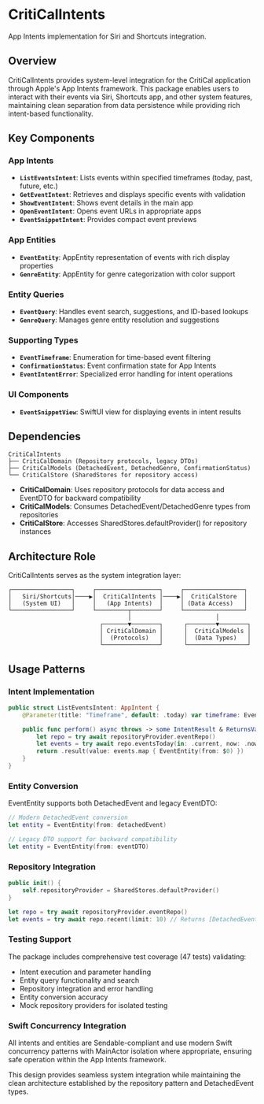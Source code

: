 # CritiCalIntents

App Intents implementation for Siri and Shortcuts integration.

## Overview

CritiCalIntents provides system-level integration for the CritiCal application through Apple's App Intents framework. This package enables users to interact with their events via Siri, Shortcuts app, and other system features, maintaining clean separation from data persistence while providing rich intent-based functionality.

## Key Components

### App Intents
- **`ListEventsIntent`**: Lists events within specified timeframes (today, past, future, etc.)
- **`GetEventIntent`**: Retrieves and displays specific events with validation
- **`ShowEventIntent`**: Shows event details in the main app
- **`OpenEventIntent`**: Opens event URLs in appropriate apps
- **`EventSnippetIntent`**: Provides compact event previews

### App Entities
- **`EventEntity`**: AppEntity representation of events with rich display properties
- **`GenreEntity`**: AppEntity for genre categorization with color support

### Entity Queries
- **`EventQuery`**: Handles event search, suggestions, and ID-based lookups
- **`GenreQuery`**: Manages genre entity resolution and suggestions

### Supporting Types
- **`EventTimeframe`**: Enumeration for time-based event filtering
- **`ConfirmationStatus`**: Event confirmation state for App Intents
- **`EventIntentError`**: Specialized error handling for intent operations

### UI Components
- **`EventSnippetView`**: SwiftUI view for displaying events in intent results

## Dependencies

```
CritiCalIntents
├── CritiCalDomain (Repository protocols, legacy DTOs)
├── CritiCalModels (DetachedEvent, DetachedGenre, ConfirmationStatus)
└── CritiCalStore (SharedStores for repository access)
```

- **CritiCalDomain**: Uses repository protocols for data access and EventDTO for backward compatibility
- **CritiCalModels**: Consumes DetachedEvent/DetachedGenre types from repositories
- **CritiCalStore**: Accesses SharedStores.defaultProvider() for repository instances

## Architecture Role

CritiCalIntents serves as the system integration layer:

```
┌─────────────────┐     ┌──────────────────┐     ┌─────────────────┐
│   Siri/Shortcuts│────▶│  CritiCalIntents │────▶│  CritiCalStore  │
│   (System UI)   │     │   (App Intents)  │     │ (Data Access)   │
└─────────────────┘     └─────────┬────────┘     └─────────────────┘
                                  │                        │
                          ┌───────▼────────┐      ┌────────▼────────┐
                          │ CritiCalDomain │      │  CritiCalModels │
                          │  (Protocols)   │      │  (Data Types)   │
                          └────────────────┘      └─────────────────┘
```

## Usage Patterns

### Intent Implementation
```swift
public struct ListEventsIntent: AppIntent {
    @Parameter(title: "Timeframe", default: .today) var timeframe: EventTimeframe

    public func perform() async throws -> some IntentResult & ReturnsValue<[EventEntity]> {
        let repo = try await repositoryProvider.eventRepo()
        let events = try await repo.eventsToday(in: .current, now: .now)
        return .result(value: events.map { EventEntity(from: $0) })
    }
}
```

### Entity Conversion
EventEntity supports both DetachedEvent and legacy EventDTO:
```swift
// Modern DetachedEvent conversion
let entity = EventEntity(from: detachedEvent)

// Legacy DTO support for backward compatibility
let entity = EventEntity(from: eventDTO)
```

### Repository Integration
```swift
public init() {
    self.repositoryProvider = SharedStores.defaultProvider()
}

let repo = try await repositoryProvider.eventRepo()
let events = try await repo.recent(limit: 10) // Returns [DetachedEvent]
```

### Testing Support
The package includes comprehensive test coverage (47 tests) validating:
- Intent execution and parameter handling
- Entity query functionality and search
- Repository integration and error handling
- Entity conversion accuracy
- Mock repository providers for isolated testing

### Swift Concurrency Integration
All intents and entities are Sendable-compliant and use modern Swift concurrency patterns with MainActor isolation where appropriate, ensuring safe operation within the App Intents framework.

This design provides seamless system integration while maintaining the clean architecture established by the repository pattern and DetachedEvent types.